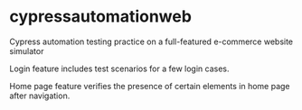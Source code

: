 # cypressautomationweb
Cypress automation testing practice on a full-featured e-commerce website simulator

Login feature includes test scenarios for a few login cases.

Home page feature verifies the presence of certain elements in home page after navigation.
